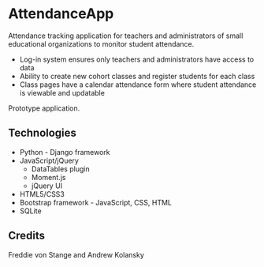 # AttendanceApp

Attendance tracking application for teachers and administrators of small educational organizations to monitor student attendance.  
* Log-in system ensures only teachers and administrators have access to data
* Ability to create new cohort classes and register students for each class
* Class pages have a calendar attendance form where student attendance is viewable and updatable

Prototype application.

## Technologies
* Python - Django framework
* JavaScript/jQuery 
  * DataTables plugin
  * Moment.js
  * jQuery UI
* HTML5/CSS3
* Bootstrap framework - JavaScript, CSS, HTML
* SQLite

## Credits
Freddie von Stange and Andrew Kolansky
